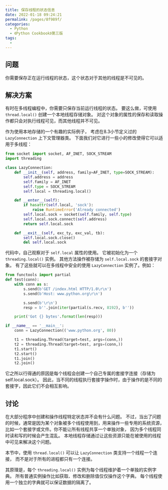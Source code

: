 ```yaml
---
title: 保存线程的状态信息
date: 2022-01-18 09:24:21
permalink: /pages/8f989f/
categories:
  - Python
  - 《Python Cookbook》第三版
tags:
  - 
---
```


## 问题

你需要保存正在运行线程的状态，这个状态对于其他的线程是不可见的。

## 解决方案

有时在多线程编程中，你需要只保存当前运行线程的状态。 要这么做，可使用 `thread.local()` 创建一个本地线程存储对象。 对这个对象的属性的保存和读取操作都只会对执行线程可见，而其他线程并不可见。

作为使用本地存储的一个有趣的实际例子， 考虑在8.3小节定义过的 `LazyConnection` 上下文管理器类。 下面我们对它进行一些小的修改使得它可以适用于多线程：

```python
from socket import socket, AF_INET, SOCK_STREAM
import threading

class LazyConnection:
    def __init__(self, address, family=AF_INET, type=SOCK_STREAM):
        self.address = address
        self.family = AF_INET
        self.type = SOCK_STREAM
        self.local = threading.local()

    def __enter__(self):
        if hasattr(self.local, 'sock'):
            raise RuntimeError('Already connected')
        self.local.sock = socket(self.family, self.type)
        self.local.sock.connect(self.address)
        return self.local.sock

    def __exit__(self, exc_ty, exc_val, tb):
        self.local.sock.close()
        del self.local.sock
```

代码中，自己观察对于 `self.local` 属性的使用。 它被初始化为一个 `threading.local()` 实例。 其他方法操作被存储为 `self.local.sock` 的套接字对象。 有了这些就可以在多线程中安全的使用 `LazyConnection` 实例了。例如：

```python
from functools import partial
def test(conn):
    with conn as s:
        s.send(b'GET /index.html HTTP/1.0\r\n')
        s.send(b'Host: www.python.org\r\n')

        s.send(b'\r\n')
        resp = b''.join(iter(partial(s.recv, 8192), b''))

    print('Got {} bytes'.format(len(resp)))

if __name__ == '__main__':
    conn = LazyConnection(('www.python.org', 80))

    t1 = threading.Thread(target=test, args=(conn,))
    t2 = threading.Thread(target=test, args=(conn,))
    t1.start()
    t2.start()
    t1.join()
    t2.join()
```

它之所以行得通的原因是每个线程会创建一个自己专属的套接字连接（存储为self.local.sock）。 因此，当不同的线程执行套接字操作时，由于操作的是不同的套接字，因此它们不会相互影响。

## 讨论

在大部分程序中创建和操作线程特定状态并不会有什么问题。 不过，当出了问题的时候，通常是因为某个对象被多个线程使用到，用来操作一些专用的系统资源， 比如一个套接字或文件。你不能让所有线程共享一个单独对象， 因为多个线程同时读和写的时候会产生混乱。 本地线程存储通过让这些资源只能在被使用的线程中可见来解决这个问题。

本节中，使用 `thread.local()` 可以让 `LazyConnection` 类支持一个线程一个连接， 而不是对于所有的进程都只有一个连接。

其原理是，每个 `threading.local()` 实例为每个线程维护着一个单独的实例字典。 所有普通实例操作比如获取、修改和删除值仅仅操作这个字典。 每个线程使用一个独立的字典就可以保证数据的隔离了。